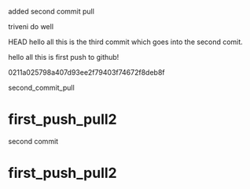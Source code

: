 
added second commit pull

triveni do well

HEAD
hello all this is the third commit which goes into the second comit. 




hello all this is first push to github!

 0211a025798a407d93ee2f79403f74672f8deb8f






second_commit_pull
# first_push_pull2

second commit
# first_push_pull2



